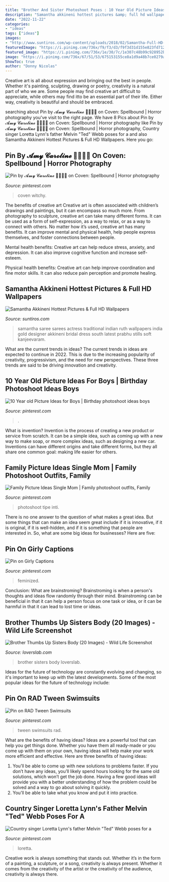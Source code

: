 ```yaml
---
title: "Brother And Sister Photoshoot Poses : 10 Year Old Picture Ideas For Boys"
description: "Samantha akkineni hottest pictures &amp; full hd wallpapers"
date: "2022-11-22"
categories:
- "ideas"
tags: ["ideas"]
images:
- "http://www.suntiros.com/wp-content/uploads/2018/02/Samantha-Full-HD-Unseen-Photoshoots-For-Profile-Pics.jpg"
featuredImage: "https://i.pinimg.com/736x/f9/f3/d3/f9f3d31d155e823fd71294eef706811b.jpg"
featured_image: "https://i.pinimg.com/736x/1e/30/7c/1e307c48b99c928952b0cd5899be3ab4.jpg"
image: "https://i.pinimg.com/736x/67/51/53/675153155ce8a1d9a48b7ce0279a6032.jpg"
ShowToc: true
author: "Donny Nicolas"
---
```



Creative art is all about expression and bringing out the best in people. Whether it's painting, sculpting, drawing or poetry, creativity is a natural part of who we are. Some people may find creative art difficult to appreciate, while others may find itto be an essential part of their life. Either way, creativity is beautiful and should be embraced.

	

		
searching about Pin by 𝓐𝓶𝔂 𝓒𝓪𝓻𝓸𝓵𝓲𝓷𝓮 🎃🦇🔮🌙 on Coven: Spellbound | Horror photography you've visit to the right page. We have 8 Pics about Pin by 𝓐𝓶𝔂 𝓒𝓪𝓻𝓸𝓵𝓲𝓷𝓮 🎃🦇🔮🌙 on Coven: Spellbound | Horror photography like Pin by 𝓐𝓶𝔂 𝓒𝓪𝓻𝓸𝓵𝓲𝓷𝓮 🎃🦇🔮🌙 on Coven: Spellbound | Horror photography, Country singer Loretta Lynn&#039;s father Melvin &quot;Ted&quot; Webb poses for a and also Samantha Akkineni Hottest Pictures &amp; Full HD Wallpapers. Here you go:
		
    
## Pin By 𝓐𝓶𝔂 𝓒𝓪𝓻𝓸𝓵𝓲𝓷𝓮 🎃🦇🔮🌙 On Coven: Spellbound | Horror Photography

<img loading=lazy src="https://i.pinimg.com/736x/48/7c/d0/487cd0ecda0f2fccf0116d202dab8cdc.jpg" onerror="this.onerror=null;this.src='https://tse1.mm.bing.net/th?id=OIP.wHBJMUbvM2jUNDdcrj24IwHaE8&amp;pid=15.1';" alt="Pin by 𝓐𝓶𝔂 𝓒𝓪𝓻𝓸𝓵𝓲𝓷𝓮 🎃🦇🔮🌙 on Coven: Spellbound | Horror photography">

_Source: pinterest.com_

>coven witchy. 

	

The benefits of creative art
Creative art is often associated with children’s drawings and paintings, but it can encompass so much more. From photography to sculpture, creative art can take many different forms. It can be used as a form of self-expression, as a way to relax, or as a way to connect with others.
No matter how it’s used, creative art has many benefits. It can improve mental and physical health, help people express themselves, and foster connections between people.

Mental health benefits: Creative art can help reduce stress, anxiety, and depression. It can also improve cognitive function and increase self-esteem.

Physical health benefits: Creative art can help improve coordination and fine motor skills. It can also reduce pain perception and promote healing.

    
## Samantha Akkineni Hottest Pictures &amp; Full HD Wallpapers

<img loading=lazy src="http://www.suntiros.com/wp-content/uploads/2018/02/Samantha-Full-HD-Unseen-Photoshoots-For-Profile-Pics.jpg" onerror="this.onerror=null;this.src='https://tse4.mm.bing.net/th?id=OIP.aUmJ9KlHy3ua7xAbg14nYgHaLK&amp;pid=15.1';" alt="Samantha Akkineni Hottest Pictures &amp; Full HD Wallpapers">

_Source: suntiros.com_

>samantha saree sarees actress traditional indian ruth wallpapers india gold designer akkineni bridal dress south latest prabhu stills soft kanjeevaram. 

	

What are the current trends in ideas?
The current trends in ideas are expected to continue in 2022. This is due to the increasing popularity of creativity, progressivism, and the need for new perspectives. These three trends are said to be driving innovation and creativity.

    
## 10 Year Old Picture Ideas For Boys | Birthday Photoshoot Ideas Boys

<img loading=lazy src="https://i.pinimg.com/736x/49/c1/95/49c195a67c2bff598a7aedba81db5b24.jpg" onerror="this.onerror=null;this.src='https://tse3.mm.bing.net/th?id=OIP.vyJmk0etsgUjwTZHORHvFwHaLH&amp;pid=15.1';" alt="10 Year old Picture Ideas for Boys | Birthday photoshoot ideas boys">

_Source: pinterest.com_

>. 

	

What is invention?
Invention is the process of creating a new product or service from scratch. It can be a simple idea, such as coming up with a new way to make soap, or more complex ideas, such as designing a new car. Inventions can have different origins and take different forms, but they all share one common goal: making life easier for others.

    
## Family Picture Ideas Single Mom | Family Photoshoot Outfits, Family

<img loading=lazy src="https://i.pinimg.com/736x/67/51/53/675153155ce8a1d9a48b7ce0279a6032.jpg" onerror="this.onerror=null;this.src='https://tse3.mm.bing.net/th?id=OIP.YXBUqjzMPx9HUE4lL7WXhgHaLI&amp;pid=15.1';" alt="Family Picture Ideas Single Mom | Family photoshoot outfits, Family">

_Source: pinterest.com_

>photoshoot tipe inti. 

	

There is no one answer to the question of what makes a great idea. But some things that can make an idea seem great include if it is innovative, if it is original, if it is well-hidden, and if it is something that people are interested in.  So, what are some big ideas for businesses? Here are five: 

    
## Pin On Girly Captions

<img loading=lazy src="https://i.pinimg.com/736x/f9/f3/d3/f9f3d31d155e823fd71294eef706811b.jpg" onerror="this.onerror=null;this.src='https://tse4.mm.bing.net/th?id=OIP.asesm6QS5JFCa2pGPym3jgAAAA&amp;pid=15.1';" alt="Pin on Girly Captions">

_Source: pinterest.com_

>feminized. 

	

Conclusion:
What are brainstroming? Brainstroming is when a person's thoughts and ideas flow randomly through their mind. Brainstroming can be beneficial in that it can help a person focus on one task or idea, or it can be harmful in that it can lead to lost time or ideas.

    
## Brother Thumbs Up Sisters Body (20 Images) - Wild Life Screenshot

<img loading=lazy src="https://static.loverslab.com/uploads/monthly_2019_12/2019-10-18_042658.jpg.13b3684e06c4e2c50a8fb70d92fb26f2.jpg" onerror="this.onerror=null;this.src='https://tse2.mm.bing.net/th?id=OIP.H3AfXCwptaV4SfTlCpddQgHaEK&amp;pid=15.1';" alt="Brother Thumbs Up Sisters Body (20 Images) - Wild Life Screenshot">

_Source: loverslab.com_

>brother sisters body loverslab. 

	

Ideas for the future of technology are constantly evolving and changing, so it's important to keep up with the latest developments. Some of the most popular ideas for the future of technology include: 

    
## Pin On RAD Tween Swimsuits

<img loading=lazy src="https://i.pinimg.com/736x/56/88/22/568822f624d9cb3f99de4502c774c12a.jpg" onerror="this.onerror=null;this.src='https://tse1.mm.bing.net/th?id=OIP.NvM0p5AuO0KHP9U2BgipnwHaNK&amp;pid=15.1';" alt="Pin on RAD Tween Swimsuits">

_Source: pinterest.com_

>tween swimsuits rad. 

	

What are the benefits of having ideas?
Ideas are a powerful tool that can help you get things done. Whether you have them all ready-made or you come up with them on your own, having ideas will help make your work more efficient and effective. Here are three benefits of having ideas: 
1. You’ll be able to come up with new solutions to problems faster. If you don’t have any ideas, you’ll likely spend hours looking for the same old solutions, which won’t get the job done. Having a few good ideas will provide you with a better understanding of how the problem could be solved and a way to go about solving it quickly. 
2. You’ll be able to take what you know and put it into practice.

    
## Country Singer Loretta Lynn&#039;s Father Melvin &quot;Ted&quot; Webb Poses For A

<img loading=lazy src="https://i.pinimg.com/736x/1e/30/7c/1e307c48b99c928952b0cd5899be3ab4.jpg" onerror="this.onerror=null;this.src='https://tse4.mm.bing.net/th?id=OIP.Nh06UPZ6pgNTX3juktEw-wAAAA&amp;pid=15.1';" alt="Country singer Loretta Lynn&#039;s father Melvin &quot;Ted&quot; Webb poses for a">

_Source: pinterest.com_

>loretta. 

	

Creative work is always something that stands out. Whether it’s in the form of a painting, a sculpture, or a song, creativity is always present. Whether it comes from the creativity of the artist or the creativity of the audience, creativity is always there.

